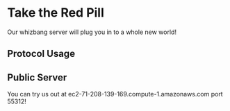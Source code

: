 # Take the Red Pill
Our whizbang server will plug you in to a whole new world!

## Protocol Usage

## Public Server
You can try us out at ec2-71-208-139-169.compute-1.amazonaws.com port 55312!

